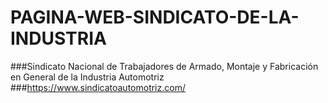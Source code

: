 # PAGINA-WEB-SINDICATO-DE-LA-INDUSTRIA
###Sindicato Nacional de Trabajadores de Armado, Montaje y Fabricación en General de la Industria Automotriz
###https://www.sindicatoautomotriz.com/

